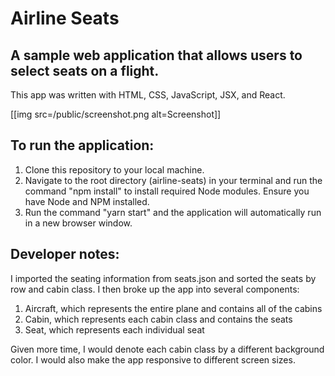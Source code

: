 # Airline Seats

## A sample web application that allows users to select seats on a flight.

This app was written with HTML, CSS, JavaScript, JSX, and React.

[[img src=/public/screenshot.png alt=Screenshot]]

## To run the application:
1. Clone this repository to your local machine.
2. Navigate to the root directory (airline-seats) in your terminal and run the command "npm install" to install required Node modules. Ensure you have Node and NPM installed.
3. Run the command "yarn start" and the application will automatically run in a new browser window.

## Developer notes:
I imported the seating information from seats.json and sorted the seats by row and cabin class. I then broke up the app into several components:
1. Aircraft, which represents the entire plane and contains all of the cabins
2. Cabin, which represents each cabin class and contains the seats
3. Seat, which represents each individual seat

Given more time, I would denote each cabin class by a different background color. I would also make the app responsive to different screen sizes.
